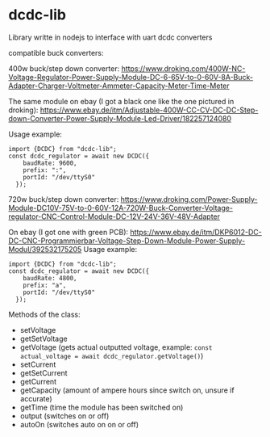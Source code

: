 # dcdc-lib
Library writte in nodejs to interface with uart dcdc converters

compatible buck converters:

400w buck/step down converter:
https://www.droking.com/400W-NC-Voltage-Regulator-Power-Supply-Module-DC-6-65V-to-0-60V-8A-Buck-Adapter-Charger-Voltmeter-Ammeter-Capacity-Meter-Time-Meter

The same module on ebay (I got a black one like the one pictured in droking): https://www.ebay.de/itm/Adjustable-400W-CC-CV-DC-DC-Step-down-Converter-Power-Supply-Module-Led-Driver/182257124080

Usage example:
```
import {DCDC} from "dcdc-lib";
const dcdc_regulator = await new DCDC({
    baudRate: 9600,
    prefix: ":",
    portId: "/dev/ttyS0"
  });
```

720w buck/step down converter:
https://www.droking.com/Power-Supply-Module-DC10V-75V-to-0-60V-12A-720W-Buck-Converter-Voltage-regulator-CNC-Control-Module-DC-12V-24V-36V-48V-Adapter

On ebay (I got one with green PCB):
https://www.ebay.de/itm/DKP6012-DC-DC-CNC-Programmierbar-Voltage-Step-Down-Module-Power-Supply-Modul/392532175205
Usage example:
```
import {DCDC} from "dcdc-lib";
const dcdc_regulator = await new DCDC({
    baudRate: 4800,
    prefix: "a",
    portId: "/dev/ttyS0"
  });
```

Methods of the class:
* setVoltage
* getSetVoltage
* getVoltage (gets actual outputted voltage, example: `const actual_voltage = await dcdc_regulator.getVoltage()`)
* setCurrent
* getSetCurrent
* getCurrent
* getCapacity (amount of ampere hours since switch on, unsure if accurate)
* getTime (time the module has been switched on)
* output (switches on or off)
* autoOn (switches auto on on or off)
